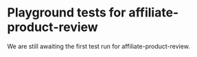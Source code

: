 # Playground tests for affiliate-product-review
We are still awaiting the first test run for affiliate-product-review.
